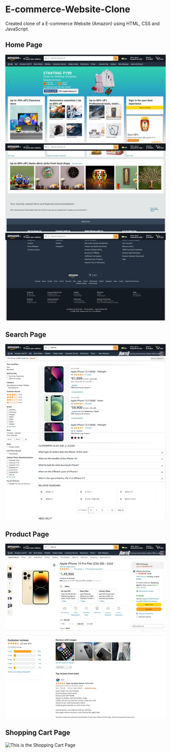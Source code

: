 # E-commerce-Website-Clone
Created clone of a E-commerce Website (Amazon) using HTML, CSS and JavaScript.

## Home Page
![This is the Home Page output](https://github.com/AdyaTech/Front-End-Web-Development/blob/main/JavaScript/E-commerce%20Website%20Clone/Home%20Page/Amazon%20Home%20Page.png)
![This is the Home Page with Footer output](https://github.com/AdyaTech/Front-End-Web-Development/blob/main/JavaScript/E-commerce%20Website%20Clone/Home%20Page/Amazon%20Home%20Page%20with%20Footer%20(Part%201).png)
![This is the Home Page with Footer output](https://github.com/AdyaTech/Front-End-Web-Development/blob/main/JavaScript/E-commerce%20Website%20Clone/Home%20Page/Amazon%20Home%20Page%20with%20Footer%20(Part%202).png)


## Search Page
![This is the Search Page output](https://github.com/AdyaTech/Front-End-Web-Development/blob/main/JavaScript/E-commerce%20Website%20Clone/Search%20Page/Amazon%20Search%20Page%20(Part%201).png)
![This is the Search Page output](https://github.com/AdyaTech/Front-End-Web-Development/blob/main/JavaScript/E-commerce%20Website%20Clone/Search%20Page/Amazon%20Search%20Page%20(Part%202).png)


## Product Page
![This is the Product Page](https://github.com/AdyaTech/Front-End-Web-Development/blob/main/JavaScript/E-commerce%20Website%20Clone/Product%20Page/Amazon%20Product%20Page%20(Part%201).png)
![This is the Product Page](https://github.com/AdyaTech/Front-End-Web-Development/blob/main/JavaScript/E-commerce%20Website%20Clone/Product%20Page/Amazon%20Product%20Page%20(Part%202).png)


## Shopping Cart Page
![This is the Shopping Cart Page](https://github.com/AdyaTech/Front-End-Web-Development/blob/main/JavaScript/Blog%20Website%20Clone/Privacy%20Policy%20Page/Privacy%20Page.png](https://github.com/AdyaTech/Front-End-Web-Development/blob/main/JavaScript/E-commerce%20Website%20Clone/Shopping%20Cart%20Page/Amazon%20Shopping%20Cart.png)https://github.com/AdyaTech/Front-End-Web-Development/blob/main/JavaScript/E-commerce%20Website%20Clone/Shopping%20Cart%20Page/Amazon%20Shopping%20Cart.png)
